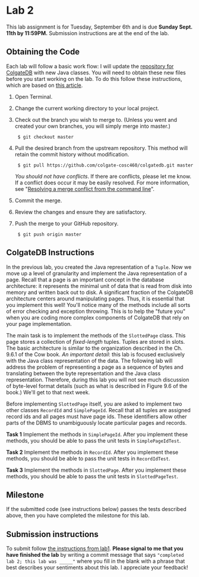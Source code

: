 # Lab 2

This lab assignment is for Tuesday, September 6th and is due **Sunday Sept. 11th by 11:59PM.** Submission instructions are at the end of the lab.

## Obtaining the Code

Each lab will follow a basic work flow: I will update the [repository for ColgateDB](https://github.com/colgate-cosc460/colgatedb) with new Java classes.  You will need to obtain these new files before you start working on the lab. To do this follow these instructions, which are based on [this article](https://help.github.com/articles/merging-an-upstream-repository-into-your-fork/).

1. Open Terminal.

2. Change the current working directory to your local project.

3. Check out the branch you wish to merge to. (Unless you went and created your own branches, you will simply merge into master.)

		$ git checkout master

4. Pull the desired branch from the upstream repository. This method will retain the commit history without modification.

		$ git pull https://github.com/colgate-cosc460/colgatedb.git master

    *You should not have conflicts*.  If there are conflicts, please let me know.  If a conflict does occur it may be easily resolved.  For more information, see "[Resolving a merge conflict from the command line](https://help.github.com/articles/resolving-a-merge-conflict-from-the-command-line/)".

5. Commit the merge.

6. Review the changes and ensure they are satisfactory.

7. Push the merge to your GitHub repository.

		$ git push origin master


## ColgateDB Instructions

In the previous lab, you created the Java representation of a `Tuple`.  Now we move up a level of granularity and implement the Java representation of a page.  Recall that a page is an important concept in the database architecture: it represents the minimal unit of data that is read from disk into memory and written back out to disk.  A significant fraction of the ColgateDB architecture centers around manipulating pages.  Thus, it is essential that you implement this well!  You'll notice many of the methods include all sorts of error checking and exception throwing.  This is to help the "future you" when you are coding more complex components of ColgateDB that rely on your page implementation.

The main task is to implement the methods of the `SlottedPage` class.  This page stores a collection of *fixed-length* tuples.  Tuples are stored in slots.  The basic architecture is similar to the organization described in the Ch. 9.6.1 of the Cow book.  *An important detail*: this lab is focused exclusively with the Java class representation of the data.  The following lab will address the problem of representing a page as a sequence of bytes and translating between the byte representation and the Java class representation.  Therefore, during this lab you will not see much discussion of byte-level format details (such as what is described in Figure 9.6 of the book.)  We'll get to that next week.

Before implementing `SlottedPage` itself, you are asked to implement two other classes `RecordId` and `SimplePageId`.  Recall that all tuples are assigned record ids and all pages must have page ids.  These identifiers allow other parts of the DBMS to unambiguously locate particular pages and records.

**Task 1**  Implement the methods in `SimplePageId`.  After you implement these methods, you should be able to pass the unit tests in `SimplePageIdTest`.

**Task 2**  Implement the methods in `RecordId`.  After you implement these methods, you should be able to pass the unit tests in `RecordIdTest`.

**Task 3**  Implement the methods in `SlottedPage`.  After you implement these methods, you should be able to pass the unit tests in `SlottedPageTest`.


## Milestone

If the submitted code (see instructions below) passes the tests described above, then you have completed the milestone for this lab.  

## Submission instructions

To submit follow [the instructions from lab1](https://github.com/colgate-cosc460/colgatedb/blob/master/labs/lab1.md).  **Please signal to me that you have finished the lab** by writing a commit message that says `"completed lab 2; this lab was _____"` where you fill in the blank with a phrase that best describes your sentiments about this lab.  I appreciate your feedback!



